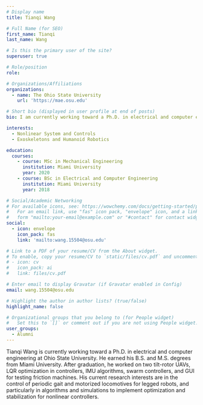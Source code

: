 ```yaml
---
# Display name
title: Tianqi Wang

# Full Name (for SEO)
first_name: Tianqi
last_name: Wang

# Is this the primary user of the site?
superuser: true

# Role/position
role: 

# Organizations/Affiliations
organizations:
  - name: The Ohio State University
    url: 'https://mae.osu.edu'

# Short bio (displayed in user profile at end of posts)
bio: I am currently working toward a Ph.D. in electrical and computer engineering at Ohio State University.

interests:
  - Nonlinear System and Controls
  - Exoskeletons and Humanoid Robotics

education:
  courses:
    - course: MSc in Mechanical Engineering
      institution: Miami University
      year: 2020
    - course: BSc in Electrical and Computer Engineering
      institution: Miami University
      year: 2018

# Social/Academic Networking
# For available icons, see: https://wowchemy.com/docs/getting-started/page-builder/#icons
#   For an email link, use "fas" icon pack, "envelope" icon, and a link in the
#   form "mailto:your-email@example.com" or "#contact" for contact widget.
social:
  - icon: envelope
    icon_pack: fas
    link: 'mailto:wang.15504@osu.edu'

# Link to a PDF of your resume/CV from the About widget.
# To enable, copy your resume/CV to `static/files/cv.pdf` and uncomment the lines below.
# - icon: cv
#   icon_pack: ai
#   link: files/cv.pdf

# Enter email to display Gravatar (if Gravatar enabled in Config)
email: wang.15504@osu.edu

# Highlight the author in author lists? (true/false)
highlight_name: false

# Organizational groups that you belong to (for People widget)
#   Set this to `[]` or comment out if you are not using People widget.
user_groups:
  - Alumni
---
```

Tianqi Wang is currently working toward a Ph.D. in electrical and computer engineering at Ohio State University. He earned his B.S. and M.S. degrees from Miami University. After graduation, he worked on two tilt-rotor UAVs, LQR optimization in controllers, IMU algorithms, swarm controllers, and GUI for testing friction machines. His current research interests are in the control of periodic gait and motorized locomotives for legged robots, and particularly in algorithms and simulations to implement optimization and stabilization for nonlinear controllers.
